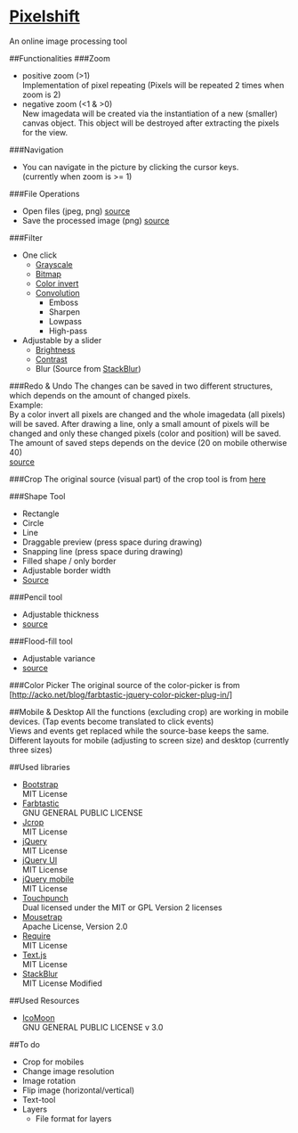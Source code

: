 # [Pixelshift](http://notiontaxi.github.io/pixelshift)

An online image processing tool

##Functionalities
###Zoom
* positive zoom (>1)  
  Implementation of pixel repeating (Pixels will be repeated 2 times when zoom is 2)  
* negative zoom (<1 & >0)  
  New imagedata will be created via the instantiation of a new (smaller) canvas object. This object will be destroyed after extracting the pixels for the view.

###Navigation
* You can navigate in the picture by clicking the cursor keys.  
  (currently when zoom is >= 1)

###File Operations
* Open files (jpeg, png) [source](https://github.com/notiontaxi/pixelshift/blob/master/assets/js/FileProcessor.js)
* Save the processed image (png) [source](https://github.com/notiontaxi/pixelshift/blob/master/assets/js/FileProcessor.js)

###Filter
* One click  
    * [Grayscale](https://github.com/notiontaxi/pixelshift/blob/master/assets/js/ImageProcessor.js#L81)  
    * [Bitmap](https://github.com/notiontaxi/pixelshift/blob/master/assets/js/ImageProcessor.js#L71)  
    * [Color invert](https://github.com/notiontaxi/pixelshift/blob/master/assets/js/ImageProcessor.js#L29)  
    * [Convolution](https://github.com/notiontaxi/pixelshift/blob/master/assets/js/ImageProcessor.js#L363)
      * Emboss  
      * Sharpen  
      * Lowpass  
      * High-pass  
* Adjustable by a slider  
    * [Brightness](https://github.com/notiontaxi/pixelshift/blob/master/assets/js/ImageProcessor.js#L51)  
    * [Contrast](https://github.com/notiontaxi/pixelshift/blob/master/assets/js/ImageProcessor.js#L38)  
    * Blur (Source from [StackBlur](http://www.quasimondo.com/StackBlurForCanvas/StackBlurDemo.html)) 

###Redo & Undo
The changes can be saved in two different structures, which depends on the amount of changed pixels.  
Example:  
By a color invert all pixels are changed and the whole imagedata (all pixels) will be saved. 
After drawing a line, only a small amount of pixels will be changed and only these changed pixels (color and position) will be saved.  
The amount of saved steps depends on the device (20 on mobile otherwise 40)  
[source](https://github.com/notiontaxi/pixelshift/blob/master/assets/js/Canvas.js#L661)

###Crop
The original source (visual part) of the crop tool is from [here](http://deepliquid.com/content/Jcrop.html)

###Shape Tool
 * Rectangle
 * Circle
 * Line
 * Draggable preview (press space during drawing)
 * Snapping line (press space during drawing)
 * Filled shape / only border
 * Adjustable border width
 * [Source](https://github.com/notiontaxi/pixelshift/blob/master/assets/js/strategies/ShapeStrategy.js)

###Pencil tool
* Adjustable thickness
* [source](https://github.com/notiontaxi/pixelshift/blob/master/assets/js/strategies/PencilStrategy.js)
  
###Flood-fill tool
* Adjustable variance
* [source](https://github.com/notiontaxi/pixelshift/blob/master/assets/js/strategies/FloodfillStrategy.js)
  
###Color Picker
The original source of the color-picker is from [http://acko.net/blog/farbtastic-jquery-color-picker-plug-in/]

##Mobile & Desktop
All the functions (excluding crop) are working in mobile devices. (Tap events become translated to click events)  
Views and events get replaced while the source-base keeps the same.  
Different layouts for mobile (adjusting to screen size) and desktop (currently three sizes)

##Used libraries
* [Bootstrap](http://getbootstrap.com/)  
  MIT License
* [Farbtastic](http://acko.net/blog/farbtastic-jquery-color-picker-plug-in/)  
  GNU GENERAL PUBLIC LICENSE
* [Jcrop](http://deepliquid.com/content/Jcrop.html)  
  MIT License
* [jQuery](http://jquery.com/)  
  MIT License
* [jQuery UI](http://jqueryui.com/)  
  MIT License
* [jQuery mobile](http://jquerymobile.com/)  
  MIT License
* [Touchpunch](http://touchpunch.furf.com/)  
  Dual licensed under the MIT or GPL Version 2 licenses
* [Mousetrap](https://github.com/ccampbell/mousetrap)  
  Apache License, Version 2.0
* [Require](http://requirejs.org/)  
  MIT License
* [Text.js](http://github.com/requirejs/text)  
  MIT License
* [StackBlur](http://www.quasimondo.com/StackBlurForCanvas/StackBlurDemo.html)  
  MIT License
  Modified

##Used Resources
* [IcoMoon](http://icomoon.io/)  
  GNU GENERAL PUBLIC LICENSE v 3.0


##To do
* Crop for mobiles
* Change image resolution
* Image rotation
* Flip image (horizontal/vertical)
* Text-tool
* Layers  
  * File format for layers
